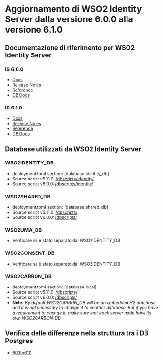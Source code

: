 # Aggiornamento di WSO2 Identity Server dalla versione 6.0.0 alla versione 6.1.0

## Documentazione di riferimento per WSO2 Identity Server

### IS 6.0.0
* [Docs](https://is.docs.wso2.com/en/6.0.0/)
* [Release Notes](https://is.docs.wso2.com/en/6.0.0/get-started/about-this-release/)
* [Reference](https://is.docs.wso2.com/en/6.0.0/references/references-overview/)
* [DB Docs](https://is.docs.wso2.com/en/6.0.0/deploy/work-with-databases/)

### IS 6.1.0
* [Docs](https://is.docs.wso2.com/en/6.1.0/)
* [Release Notes](https://is.docs.wso2.com/en/6.1.0/get-started/about-this-release/)
* [Reference](https://is.docs.wso2.com/en/6.1.0/references/references-overview/)
* [DB Docs](https://is.docs.wso2.com/en/6.1.0/deploy/work-with-databases/)

## Database utilizzati da WSO2 Identity Server

### WSO2IDENTITY_DB
* deployment.toml section: [database.identity_db]
* Source script v5.11.0: [<IS-HOME>/dbscripts/identity/](/is/wso2is-5.11.0/dbscripts/identity/)
* Source script v6.0.0: [<IS-HOME>/dbscripts/identity/](/am/wso2is-6.0.0/dbscripts/identity/)

### WSO2SHARED_DB
* deployment.toml section: [database.shared_db]
* Source script v5.11.0: [<IS-HOME>/dbscripts/](/is/wso2is-5.11.0/dbscripts/)
* Source script v6.0.0: [<IS-HOME>/dbscripts/](/is/wso2is-6.0.0/dbscripts/)

### WSO2UMA_DB
* Verificare se è stato separato dal WSO2IDENTITY_DB

### WSO2CONSENT_DB
* Verificare se è stato separato dal WSO2IDENTITY_DB

### WSO2CARBON_DB
* deployment.toml section: [database.local]
* Source script v5.11.0: [<IS-HOME>/dbscripts/](/is/wso2is-5.11.0/dbscripts/)
* Source script v6.0.0: [<IS-HOME>/dbscripts/](/is/wso2is-6.0.0/dbscripts/)
* **Note:** *By default WSO2CARBON_DB will be an embedded H2 database and it is not necessary to change it to another database. But if you have a requirement to change it, make sure that each server node have its own WSO2CARBON_DB*

## Verifica delle differenze nella struttura tra i DB Postgres
* [600to610](/is/600to610/db/postgres/)